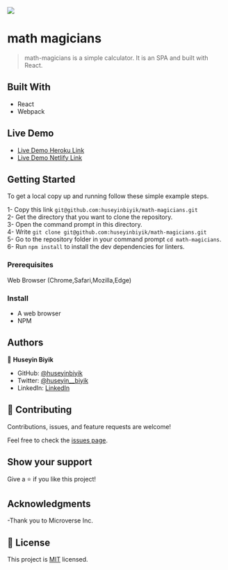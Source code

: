 ![](https://img.shields.io/badge/Microverse-blueviolet)

# math magicians

> math-magicians is a simple calculator. It is an SPA and built with React.
> 
## Built With

- React
- Webpack

## Live Demo

- [Live Demo Heroku Link](https://math-magicianz.herokuapp.com/)
- [Live Demo Netlify Link](https://math-magicianz.netlify.app/)

## Getting Started

To get a local copy up and running follow these simple example steps.

1- Copy this link `git@github.com:huseyinbiyik/math-magicians.git` <br>
2- Get the directory that you want to clone the repository. <br>
3- Open the command prompt in this directory. <br>
4- Write `git clone git@github.com:huseyinbiyik/math-magicians.git` <br>
5- Go to the repository folder in your command prompt `cd math-magicians`. <br>
6- Run `npm install` to install the dev dependencies for linters.

### Prerequisites

Web Browser (Chrome,Safari,Mozilla,Edge)

### Install

- A web browser
- NPM

## Authors

👤 **Huseyin Biyik**

- GitHub: [@huseyinbiyik](https://github.com/huseyinbiyik)
- Twitter: [@huseyin__biyik](https://twitter.com/huseyin__biyik)
- LinkedIn: [LinkedIn](https://www.linkedin.com/in/huseyin-b%C4%B1y%C4%B1k/)

## 🤝 Contributing

Contributions, issues, and feature requests are welcome!

Feel free to check the [issues page](../../issues/).

## Show your support

Give a ⭐️ if you like this project!

## Acknowledgments

-Thank you to Microverse Inc.

## 📝 License

This project is [MIT](./MIT.md) licensed.
